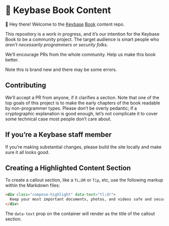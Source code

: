 # 📝 Keybase Book Content

👋 Hey there! Welcome to the [Keybase](https://keybase.io) [Book](https://book.keybase.io) content repo.

This repository is a work in progress, and it’s our intention for the Keybase Book to be a community project. The target audience is smart people who _aren’t necessarily programmers or security folks._

We’ll encourage PRs from the whole community. Help us make this book better.

Note this is brand new and there may be some errors.

## Contributing

We’ll accept a PR from anyone, if it clarifies a section. Note that one of the top goals of this project is to make the early chapters of the book readable by non-programmer types. Please don’t be overly pedantic; if a cryptographic explanation is good enough, let’s not complicate it to cover some technical case most people don’t care about.

## If you’re a Keybase staff member

If you’re making substantial changes, please build the site locally and make sure it all looks good.

## Creating a Highlighted Content Section

To create a callout section, like a `TL;DR` or `Tip`, etc, use the following markup within the Markdown files:

```html
<div class="compose-highlight" data-text="tl;dr">
  Keep your most important documents, photos, and videos safe and secure with Files.
</div>
```

The `data-text` prop on the container will render as the title of the callout section.
